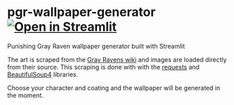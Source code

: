 # pgr-wallpaper-generator [![Open in Streamlit](https://static.streamlit.io/badges/streamlit_badge_black_white.svg)](https://share.streamlit.io/ze1598/pgr-wallpaper-generator/main)
Punishing Gray Raven wallpaper generator built with Streamlit

The art is scraped from the [Gray Ravens wiki](https://grayravens.com/wiki/Main_Page) and images are loaded directly from their source. This scraping is done with with the [requests](https://pypi.org/project/requests/) and [BeautifulSoup4](https://pypi.org/project/beautifulsoup4/) libraries.

Choose your character and coating and the wallpaper will be generated in the moment.